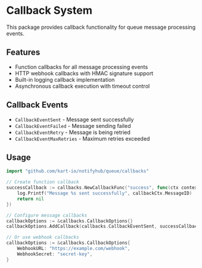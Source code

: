# Callback System

This package provides callback functionality for queue message processing events.

## Features

- Function callbacks for all message processing events
- HTTP webhook callbacks with HMAC signature support
- Built-in logging callback implementation
- Asynchronous callback execution with timeout control

## Callback Events

- `CallbackEventSent` - Message sent successfully
- `CallbackEventFailed` - Message sending failed
- `CallbackEventRetry` - Message is being retried
- `CallbackEventMaxRetries` - Maximum retries exceeded

## Usage

```go
import "github.com/kart-io/notifyhub/queue/callbacks"

// Create function callback
successCallback := callbacks.NewCallbackFunc("success", func(ctx context.Context, callbackCtx *callbacks.CallbackContext) error {
    log.Printf("Message %s sent successfully", callbackCtx.MessageID)
    return nil
})

// Configure message callbacks
callbackOptions := &callbacks.CallbackOptions{}
callbackOptions.AddCallback(callbacks.CallbackEventSent, successCallback)

// Or use webhook callbacks
callbackOptions := &callbacks.CallbackOptions{
    WebhookURL: "https://example.com/webhook",
    WebhookSecret: "secret-key",
}
```